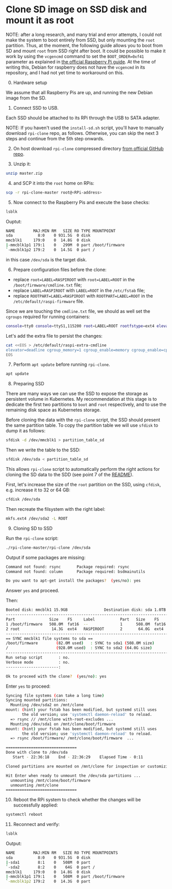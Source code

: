 # Clone SD image on SSD disk and mount it as root

NOTE: after a long research, and many trial and error attempts, I could not make the system to boot
entirely from SSD, but only mounting the `root` partition. Thus, at the moment, the following guide
allows you to boot from SD and mount `root` from SSD right after boot.
It could be possible to make it work by using the `vcgencmd` command to set the `BOOT_ORDER=0xf41`
parameter as explained in [the official Raspberry Pi guide](https://www.raspberrypi.com/documentation/computers/raspberry-pi.html#usb-mass-storage-boot).
At the time of writing this, Debian for raspberry does not have the `vcgencmd` in its repository,
and I had not yet time to workaround on this.

0. Hardware setup

We assume that all Raspberry Pis are up, and running the new Debian image from the SD.

1. Connect SSD to USB.

Each SSD should be attached to its RPi through the USB to SATA adapter.

NOTE: If you haven't used the `install-sd.sh` script, you'll have to manually
download `rpi-clone` repo, as follows. Otherwise, you can skip the next
3 steps and continue from the 5th step onwards.

2. On host download `rpi-clone` compressed directory [from official GitHub repo](https://github.com/billw2/rpi-clone).

3. Unzip it:

``` bash
unzip master.zip
```

4. and SCP it into the `root` home on RPis:

``` bash
scp -r rpi-clone-master root@<RPi-address>
```

5. Now connect to the Raspberry Pis and execute the base checks:

``` bash
lsblk
```

Ouptut:

``` bash
NAME        MAJ:MIN RM   SIZE RO TYPE MOUNTPOINT
sda           8:0    0 931.5G  0 disk
mmcblk1     179:0    0  14.8G  0 disk 
|-mmcblk1p1 179:1    0   299M  0 part /boot/firmware
`-mmcblk1p2 179:2    0  14.5G  0 part /
```

in this case `/dev/sda` is the target disk.

6. Prepare configuration files before the clone:

* replace `root=LABEL=RASPIROOT` with `root=LABEL=ROOT` in the `/boot/firmware/cmdline.txt` file;
* replace `LABEL=RASPIROOT` with `LABEL=ROOT` in the `/etc/fstab` file;
* replace `ROOTPART=LABEL=RASPIROOT` with `ROOTPART=LABEL=ROOT` in the `/etc/default/raspi-firmware` file.

Since we are touching the `cmdline.txt` file, we should as well set the `cgroups` required for running containers:

``` bash
console=tty0 console=ttyS1,115200 root=LABEL=ROOT rootfstype=ext4 elevator=deadline fsck.repair=yes rootwait cgroup_memory=1 cgroup_enable=memory cgroup_enable=cpuset
```

Let's add the extra file to persist the changes:

``` bash
cat <<EOS > /etc/default/raspi-extra-cmdline
elevator=deadline cgroup_memory=1 cgroup_enable=memory cgroup_enable=cpuset
EOS
```

7. Perform `apt update` before running `rpi-clone`.

``` bash
apt update
```

8. Preparing SSD

There are many ways we can use the SSD to expose the storage as persistent volume in Kubernetes. My recommendation at this stage
is to dedicate the first two partitions to `boot` and `root` respectively, and to use the remaining disk space as Kubernetes storage.

Before cloning the data with the `rpi-clone` script, the SSD should present the same partition table. To copy the partition table
we will use `sfdisk` to dump it as follows:

``` bash
sfdisk -d /dev/mmcblk1 > partition_table_sd
```

Then we write the table to the SSD:

``` bash
sfdisk /dev/sda < partition_table_sd
```

This allows `rpi-clone` script to automatically perform the right actions for cloning the SD data to the SDD (see point 7 of the
[README](https://github.com/billw2/rpi-clone?tab=readme-ov-file#7-clone-sd-card-to-usb-disk-with-extra-partitions)).

First, let's increase the size of the `root` partition on the SSD, using `cfdisk`, e.g. increase it to 32 or 64 GB:

``` bash
cfdisk /dev/sda
```

Then recreate the filsystem with the right label:

``` bash
mkfs.ext4 /dev/sda2 -L ROOT
```

9. Cloning SD to SSD

Run the `rpi-clone` script:

``` bash
./rpi-clone-master/rpi-clone /dev/sda
```

Output if some packages are missing:

``` bash
Command not found: rsync       Package required: rsync
Command not found: column      Package required: bsdmainutils

Do you want to apt-get install the packages?  (yes/no): yes
```

Answer `yes` and proceed.

Then:

``` bash
Booted disk: mmcblk1 15.9GB                Destination disk: sda 1.0TB
---------------------------------------------------------------------------
Part               Size    FS     Label           Part   Size    FS     Label
1 /boot/firmware   508.0M  fat16  --              1      508.0M  fat16  --
2 root              14.3G  ext4   RASPIROOT       2       64.0G  ext4   ROOT
---------------------------------------------------------------------------
== SYNC mmcblk1 file systems to sda ==
/boot/firmware        (82.0M used)   : SYNC to sda1 (508.0M size)
/                     (928.0M used)  : SYNC to sda2 (64.0G size)
---------------------------------------------------------------------------
Run setup script       : no.
Verbose mode           : no.
-----------------------:

Ok to proceed with the clone?  (yes/no): yes
```

Enter `yes` to proceed:

``` bash
Syncing file systems (can take a long time)
Syncing mounted partitions:
  Mounting /dev/sda2 on /mnt/clone
mount: (hint) your fstab has been modified, but systemd still uses
       the old version; use 'systemctl daemon-reload' to reload.
  => rsync // /mnt/clone with-root-excludes ...
  Mounting /dev/sda1 on /mnt/clone/boot/firmware
mount: (hint) your fstab has been modified, but systemd still uses
       the old version; use 'systemctl daemon-reload' to reload.
  => rsync /boot/firmware/ /mnt/clone/boot/firmware  ...

===============================
Done with clone to /dev/sda
   Start - 22:36:18    End - 22:36:29    Elapsed Time - 0:11

Cloned partitions are mounted on /mnt/clone for inspection or customizing.

Hit Enter when ready to unmount the /dev/sda partitions ...
  unmounting /mnt/clone/boot/firmware
  unmounting /mnt/clone
===============================
```

10. Reboot the RPi system to check whether the changes will be successfully applied:

``` bash
systemctl reboot
```

11. Reconnect and verify:

``` bash
lsblk
```

Output:

``` bash
NAME        MAJ:MIN RM   SIZE RO TYPE MOUNTPOINTS
sda           8:0    0 931.5G  0 disk
|-sda1        8:1    0   508M  0 part
`-sda2        8:2    0    64G  0 part /
mmcblk1     179:0    0  14.8G  0 disk
|-mmcblk1p1 179:1    0   508M  0 part /boot/firmware
`-mmcblk1p2 179:2    0  14.3G  0 part
```